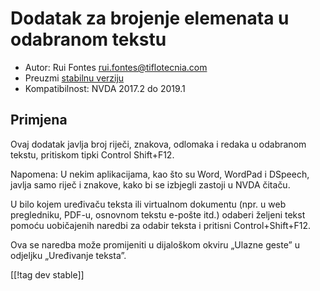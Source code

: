 # Dodatak za brojenje elemenata u odabranom tekstu #

* Autor: Rui Fontes <rui.fontes@tiflotecnia.com>
* Preuzmi [stabilnu verziju][1]
* Kompatibilnost: NVDA 2017.2 do 2019.1

## Primjena ##
Ovaj dodatak javlja broj riječi, znakova, odlomaka i redaka u odabranom
tekstu, pritiskom tipki Control Shift+F12.

Napomena: U nekim aplikacijama, kao što su Word, WordPad i DSpeech, javlja
samo riječ i znakove, kako bi se izbjegli zastoji u NVDA čitaču.

U bilo kojem uređivaču teksta ili virtualnom dokumentu (npr. u web
pregledniku, PDF-u, osnovnom tekstu e-pošte itd.) odaberi željeni tekst
pomoću uobičajenih naredbi za odabir teksta i pritisni Control+Shift+F12.

Ova se naredba može promijeniti u dijaloškom okviru „Ulazne geste” u
odjeljku „Uređivanje teksta”.

[[!tag dev stable]]

[1]: https://addons.nvda-project.org/files/get.php?file=wc
